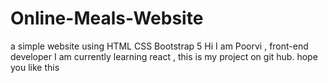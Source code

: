 # Online-Meals-Website
a simple website using HTML CSS Bootstrap 5
Hi I am Poorvi , front-end developer 
I am currently learning react , this is my project on git hub.
hope you like this
